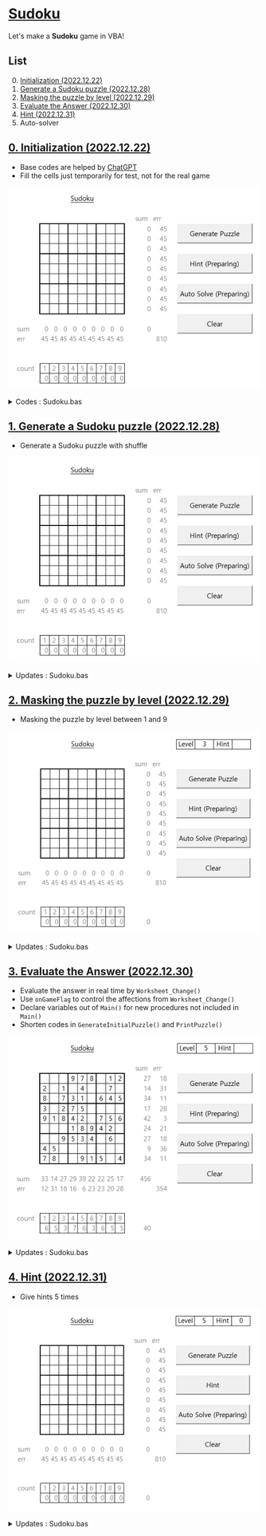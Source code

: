 # [Sudoku](../README.md#sudoku)

Let's make a **Sudoku** game in VBA!


## List

0. [Initialization (2022.12.22)](#0-initialization-20221222)
1. [Generate a Sudoku puzzle (2022.12.28)](#1-generate-a-sudoku-puzzle-20221228)
2. [Masking the puzzle by level (2022.12.29)](#2-masking-the-puzzle-by-level-20221229)
3. [Evaluate the Answer (2022.12.30)](#3-evaluate-the-answer-20221230)
4. [Hint (2022.12.31)](#4-hint-20221231)
5. Auto-solver


## [0. Initialization (2022.12.22)](#list)

  - Base codes are helped by [ChatGPT](https://github.com/kimpro82/MyGame/issues/56#issuecomment-1363135037)
  - Fill the cells just temporarily for test, not for the real game

  ![Initialization](./Images/VBA_Sudoku_Init.gif)

  <details>
    <summary>Codes : Sudoku.bas</summary>

  ```vba
  Option Explicit
  ```
  ```vba
  Private Sub GenerateSudoku()

      ' Set zeroPiont to start 9x9 matrix
      Dim zeroPoint As Range
      Call GetZeroPoint(zeroPoint)

      Dim sudoku(1 To 9, 1 To 9) As Integer

      ' Initialize the Sudoku array with zeros
      Dim i As Integer, j As Integer
      For i = 1 To 9
          For j = 1 To 9
              sudoku(i, j) = 0
          Next j
      Next i

      ' Generate the Sudoku puzzle
      Call GeneratePuzzle(sudoku)

      ' Print the Sudoku puzzle to the sheet
      Call PrintPuzzle(sudoku, zeroPoint)

  End Sub
  ```
  ```vba
  Private Sub GetZeroPoint(ByRef zeroPoint As Range)

      Set zeroPoint = Range("C5")

  End Sub
  ```
  ```vba
  Private Sub GeneratePuzzle(ByRef puzzle As Variant)

      ' Temporary; to be advanced
      Dim i As Integer, j As Integer
      For i = 1 To 9
          For j = 1 To 9
              puzzle(i, j) = Int(Rnd * 9) + 1
          Next j
      Next i

  End Sub
  ```
  ```vba
  Private Sub PrintPuzzle(ByRef puzzle As Variant, ByRef zeroPoint As Range)

      ' Print the puzzle to the sheet
      Dim i As Integer, j As Integer
      For i = 1 To 9
          For j = 1 To 9
              zeroPoint.Offset(i - 1, j - 1).Value = puzzle(i, j)
          Next j
      Next i

  End Sub
  ```
  ```vba
  Private Sub Hint()

      Debug.Print "Hint function is not completed yet"
      ' Debug.Print Me.Name & "() is not completed yet"                           ' Me.Name : "Soduku"

  End Sub
  ```
  ```vba
  Private Sub AutoSolve()

      Debug.Print "Auto Solve function is not completed yet"

  End Sub
  ```
  ```vba
  Private Sub Clear()

      Dim zeroPoint As Range
      Call GetZeroPoint(zeroPoint)

      Dim Rng As Range
      Set Rng = zeroPoint.Resize(9, 9)

      With Rng
          .ClearContents
      End With

  End Sub
  ```
  ```vba
  ' Buttons

  Private Sub btnGenerate_Click()

      Call GenerateSudoku

  End Sub


  Private Sub btnHint_Click()

      Call Hint

  End Sub


  Private Sub btnAutoSolve_Click()

      Call AutoSolve

  End Sub


  Private Sub btnClear_Click()

      Call Clear

  End Sub
  ```
  </details>


## [1. Generate a Sudoku puzzle (2022.12.28)](#list)

  - Generate a Sudoku puzzle with shuffle

  ![Shuffle](./Images/VBA_Sudoku_Shuffle.gif)

  <details>
    <summary>Updates : Sudoku.bas</summary>

  ```vba
  Private Sub GenerateSudoku()

      ' Set zeroPiont to start 9x9 matrix
      Dim zeroPoint As Range
      Call GetZeroPoint(zeroPoint)

      ' Initialize the Sudoku array before shuffle
      Dim sudoku(1 To 9, 1 To 9) As Integer
      Call GenerateInitialPuzzle(sudoku)

      ' Shuffle the puzzle
      Call ShufflePuzzle(sudoku)

      ' Print the Sudoku puzzle to the sheet
      Call PrintPuzzle(sudoku, zeroPoint)

  End Sub
  ```
  ```vba
  Private Sub GenerateInitialPuzzle(ByRef puzzle As Variant)

      ' Update (2022.12.28); it seems not minimized but anyway works
      Dim i As Integer, j As Integer, starting As Integer
      For i = 1 To 9
          If i < 4 Then
              starting = (i - 1) * 3 Mod 9
          ElseIf i < 7 Then
              starting = ((i - 1) * 3 + 1) Mod 9
          Else
              starting = ((i - 1) * 3 + 2) Mod 9
          End If

          For j = 1 To 9
              puzzle(i, j) = (starting + j - 1) Mod 9 + 1
          Next j
      Next i

  End Sub
  ```
  ```vba
  Private Sub ShufflePuzzle(ByRef puzzle As Variant)

      Dim n As Integer
      n = 100

      Dim i As Integer, j As Integer
      Dim a As Integer, b As Integer, temp(1 To 9) As Integer
      For i = 1 To n
          a = Int(Rnd * 9) + 1
          b = Int((a - 1) / 3) * 3 + Int(Rnd * 3) + 1                             ' quite proud code …… !

          For j = 1 To 9
              If i Mod 2 = 0 Then
                  temp(j) = puzzle(a, j)
                  puzzle(a, j) = puzzle(b, j)
                  puzzle(b, j) = temp(j)
              Else
                  temp(j) = puzzle(j, a)
                  puzzle(j, a) = puzzle(j, b)
                  puzzle(j, b) = temp(j)
              End If
          Next j
      Next i

  End Sub
  ```
  </details>


## [2. Masking the puzzle by level (2022.12.29)](#list)

  - Masking the puzzle by level between 1 and 9

  ![Shuffle](./Images/VBA_Sudoku_Masking.gif)

  <details>
    <summary>Updates : Sudoku.bas</summary>

  ```vba
  Private Sub GenerateSudoku()

      ' Set parameters
      Dim zeroPoint As Range, level As Integer, hintNum As Integer
      Call GetZeroPoint(zeroPoint)                                                ' Set zeroPiont to start 9x9 matrix
      Call GetLevel(level)                                                        ' Set level to determine how much masking
      Call GetHintNum(hintNum)                                                    ' Set the number how much hints are given

      ' Initialize the Sudoku array before shuffle
      Dim sudoku(1 To 9, 1 To 9) As Integer
      Call GenerateInitialPuzzle(sudoku)

      ' Shuffle the puzzle
      Call ShufflePuzzle(sudoku)

      ' Masking the puzzle by the level
      Dim sudokuMask(1 To 9, 1 To 9) As Integer
      Call MaskingPuzzle(sudoku, sudokuMask, level)

      ' Print the Sudoku puzzle to the sheet
      Call PrintPuzzle(sudokuMask, zeroPoint)

  End Sub
  ```
  ```vba
  Private Sub GetLevel(ByRef level As Integer)

      level = Range("R2")

  End Sub
  ```
  ```vba
  Private Sub GetHintNum(ByRef hintNum As Integer)

      hintNum = Range("V2")

  End Sub
  ```
  ```vba
  Private Sub MaskingPuzzle(ByRef puzzle As Variant, ByRef puzzleMask As Variant, ByRef level As Integer)

      Dim i As Integer, j As Integer
      For i = 1 To 9
          For j = 1 To 9
              If Int(Rnd * 10) >= level Then
                  puzzleMask(i, j) = puzzle(i, j)
              Else
                  puzzleMask(i, j) = 0
              End If
          Next j
      Next i

  End Sub
  ```
  ```vba
  Private Sub PrintPuzzle(ByRef puzzle As Variant, ByRef zeroPoint As Range)

      ' Print the puzzle to the sheet
      Dim i As Integer, j As Integer
      For i = 1 To 9
          For j = 1 To 9
              If puzzle(i, j) <> 0 Then
                  zeroPoint.Offset(i - 1, j - 1).Value = puzzle(i, j)
              Else
                  zeroPoint.Offset(i - 1, j - 1).Value = ""
              End If
          Next j
      Next i

  End Sub
  ```
  </details>


## [3. Evaluate the Answer (2022.12.30)](#list)

  - Evaluate the answer in real time by `Worksheet_Change()`
  - Use `onGameFlag` to control the affections from `Worksheet_Change()`
  - Declare variables out of `Main()` for new procedures not included in `Main()`
  - Shorten codes in `GenerateInitialPuzzle()` and `PrintPuzzle()`

  ![Evaluation](./Images/VBA_Sudoku_Evaluate.gif)

  <details>
    <summary>Updates : Sudoku.bas</summary>

  ```vba
  ' Update (2022.12.30) : Move the Declaration locations out of Main()
  Private Sudoku(1 To 9, 1 To 9)      As Integer
  Private sudokuMask(1 To 9, 1 To 9)  As Integer
  Private sudokuAnswer()              As Integer                                  ' The new array should not be fixed

  Private zeroPoint                   As Range                                    ' zeroPiont     : to start 9x9 matrix
  Private level                       As Integer                                  ' level         : determine how much masking
  Private hintNum                     As Integer                                  ' hintNum       : the number how much hints are given
  Private onGameFlag                  As Boolean                                  ' onGameFlag    : do not run intersect() when False
  ```
  ```vba
  ' Update (2022.12.30) : Rename GenerateSudoku() to Main()
  Private Sub Main()

      ' Set parameters
      Call SetParameters(zeroPoint, level, hintNum)

      ' Initialize the Sudoku array before shuffle
      Call GenerateInitialPuzzle(Sudoku)

      ' Shuffle the puzzle
      Call ShufflePuzzle(Sudoku)

      ' Masking the puzzle by the level
      Call MaskingPuzzle(Sudoku, sudokuMask, level)

      ' Evaluate the answer
      sudokuAnswer = sudokuMask
      ' EvaluatePuzzle() runs through Worksheet_Change()

      ' Print the Sudoku puzzle to the sheet
      onGameFlag = False
          Call PrintPuzzle(sudokuAnswer, zeroPoint)
      onGameFlag = True

  End Sub
  ```
  ```vba
  ' Update (2022.12.30) : Merge 3 procedures for each parameter
  Private Sub SetParameters(ByRef zeroPoint As Range, ByRef level As Integer, ByRef hintNum As Integer)

      Set zeroPoint = Range("C5")
      level = Range("R2")
      hintNum = Range("V2")

  End Sub
  ```
  ```vba
  Private Sub GenerateInitialPuzzle(ByRef puzzle As Variant)

      zeroPoint.Offset(-1, 0).Value = ""

      
      Dim i As Integer, j As Integer, starting As Integer
      For i = 1 To 9
          ' Update (2022.12.30) : More compact code
          starting = (i - 1) * 3 Mod 9 + (i - 1) / 3

  '        Old Ver. (2022.12.28) : it seems not minimized but anyway works
  '        If i < 4 Then
  '            starting = (i - 1) * 3 Mod 9
  '        ElseIf i < 7 Then
  '            starting = ((i - 1) * 3 + 1) Mod 9
  '        Else
  '            starting = ((i - 1) * 3 + 2) Mod 9
  '        End If

          For j = 1 To 9
              puzzle(i, j) = (starting + j - 1) Mod 9 + 1
          Next j
      Next i

  End Sub
  ```
  ```vba
  ' Update (2022.12.30) : Update the SudokuAnswer at once
  Private Sub PrintPuzzle(ByRef puzzle As Variant, ByRef zeroPoint As Range)

      ' Print the puzzle to the sheet
      onGameFlag = False
          zeroPoint.Resize(9, 9).Value = puzzle
      onGameFlag = True

  '    ' Old Ver.
  '    Dim i As Integer, j As Integer
  '    For i = 1 To 9
  '        For j = 1 To 9
  '            If puzzle(i, j) <> 0 Then
  '                zeroPoint.Offset(i - 1, j - 1).Value = puzzle(i, j)
  '            Else
  '                zeroPoint.Offset(i - 1, j - 1).Value = ""
  '            End If
  '        Next j
  '    Next i

  End Sub
  ```
  ```vba
  ' Update (2022.12.30)
  Private Sub Clear()

      Dim Rng As Range
      Set Rng = zeroPoint.Resize(9, 9)
      ' Debug.Print Rng.Address                                                   ' ok

      onGameFlag = False
          Rng.ClearContents
          zeroPoint.Offset(-1, 0).Value = ""
      onGameFlag = True

  End Sub
  ```
  ```vba
  ' Update (2022.12.30)
  Private Sub Worksheet_Change(ByVal Target As Range)

      If (onGameFlag = True) And (Not Intersect(zeroPoint.Resize(9, 9), Target) Is Nothing) Then
          ' Debug.Print Target.Address                                            ' ok
          Call EvaluatePuzzle(Target.Address)
          Call PrintPuzzle(sudokuAnswer, zeroPoint)
      End If

  End Sub
  ```
  ```vba
  ' Update (2022.12.30)
  Private Sub EvaluatePuzzle(ByRef ChangedCell As String)

      ' Debug.Print ChangedCell                                                   ' ok
      Dim i As Integer, j As Integer, ans As Integer
      i = Range(ChangedCell).Row - zeroPoint.Row + 1
      j = Range(ChangedCell).Column - zeroPoint.Column + 1
      ans = Range(ChangedCell).Value
      ' Debug.Print i & j & ans                                                   ' ok

      If Sudoku(i, j) = Range(ChangedCell).Value Then
          zeroPoint.Offset(-1, 0).Value = "Correct!"
          sudokuAnswer(i, j) = Range(ChangedCell).Value
      Else
          zeroPoint.Offset(-1, 0).Value = "(" & i & ", " & j & ") is not " & ans & "!"
      End If

  End Sub
  ```
  </details>


## [4. Hint (2022.12.31)](#list)

  - Give hints 5 times

  ![Hints](./Images/VBA_Sudoku_Hint.gif)

  <details>
    <summary>Updates : Sudoku.bas</summary>

  ```vba
  ' Update (2022.12.31)
  Private Sub Hint(ByRef puzzle As Variant, ByRef puzzleAnswer As Variant, ByRef zeroPoint As Range)

      If hintNum > 0 Then
          Dim i As Integer, j As Integer
          Do
              i = Int(Rnd * 9) + 1
              j = Int(Rnd * 9) + 1
              If puzzleAnswer(i, j) = 0 Then
                  hintFlag = True
                  hintNum = hintNum - 1
                  Range("V2").Value = hintNum                                     ' seems not the best way ……
                  Debug.Print i & j & puzzle(i, j)
                  zeroPoint.Offset(i - 1, j - 1).Value = puzzle(i, j)
                  Exit Do
              End If
          Loop
      End If

  End Sub
  ```
  ```vba
  ' Update (2022.12.30)
  Private Sub EvaluatePuzzle(ByRef ChangedCell As String, ByRef hintFalg As Boolean)

      ' Debug.Print ChangedCell                                                   ' ok
      Dim i As Integer, j As Integer, ans As Integer
      i = Range(ChangedCell).Row - zeroPoint.Row + 1
      j = Range(ChangedCell).Column - zeroPoint.Column + 1
      ans = Range(ChangedCell).Value
      ' Debug.Print i & j & ans                                                   ' ok

      If sudoku(i, j) = Range(ChangedCell).Value Then
          ' Update (2022.12.30) : Differ the message when hint
          If hintFlag = False Then
              zeroPoint.Offset(-1, 0).Value = "Correct!"
          Else
              zeroPoint.Offset(-1, 0).Value = "(" & i & ", " & j & ") is " & ans & "!"
              hintFalg = False
          End If
          sudokuAnswer(i, j) = Range(ChangedCell).Value
      Else
          zeroPoint.Offset(-1, 0).Value = "(" & i & ", " & j & ") is not " & ans & "!"
      End If

  End Sub
  ```
  </details>